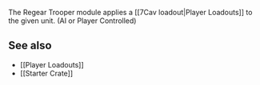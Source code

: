 The Regear Trooper module applies a [[7Cav loadout|Player Loadouts]] to the given unit. (AI or Player Controlled)

## See also
* [[Player Loadouts]]
* [[Starter Crate]]
